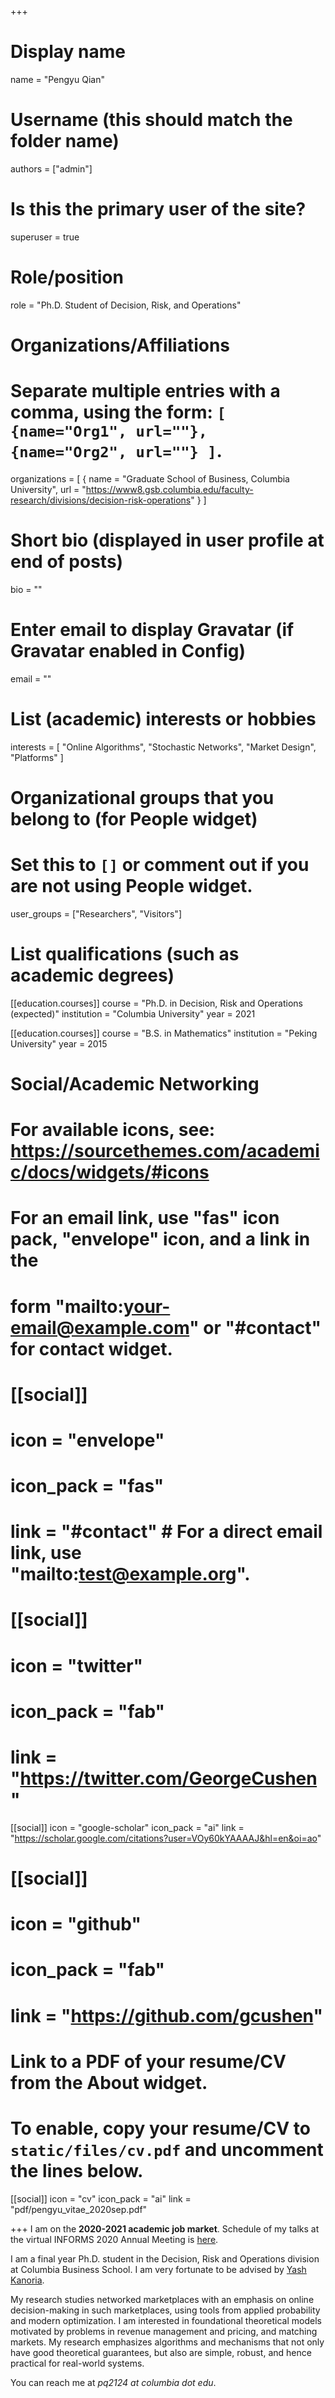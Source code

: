 +++
# Display name
name = "Pengyu Qian"

# Username (this should match the folder name)
authors = ["admin"]

# Is this the primary user of the site?
superuser = true

# Role/position
role = "Ph.D. Student of Decision, Risk, and Operations"

# Organizations/Affiliations
#   Separate multiple entries with a comma, using the form: `[ {name="Org1", url=""}, {name="Org2", url=""} ]`.
organizations = [ { name = "Graduate School of Business, Columbia University", url = "https://www8.gsb.columbia.edu/faculty-research/divisions/decision-risk-operations" } ]

# Short bio (displayed in user profile at end of posts)
bio = ""

# Enter email to display Gravatar (if Gravatar enabled in Config)
email = ""

# List (academic) interests or hobbies
interests = [
  "Online Algorithms",
  "Stochastic Networks",
  "Market Design",
  "Platforms"
]

# Organizational groups that you belong to (for People widget)
#   Set this to `[]` or comment out if you are not using People widget.
user_groups = ["Researchers", "Visitors"]

# List qualifications (such as academic degrees)
[[education.courses]]
  course = "Ph.D. in Decision, Risk and Operations (expected)"
  institution = "Columbia University"
  year = 2021

[[education.courses]]
  course = "B.S. in Mathematics"
  institution = "Peking University"
  year = 2015

# Social/Academic Networking
# For available icons, see: https://sourcethemes.com/academic/docs/widgets/#icons
#   For an email link, use "fas" icon pack, "envelope" icon, and a link in the
#   form "mailto:your-email@example.com" or "#contact" for contact widget.

# [[social]]
#  icon = "envelope"
#  icon_pack = "fas"
#  link = "#contact"  # For a direct email link, use "mailto:test@example.org".

# [[social]]
#  icon = "twitter"
#  icon_pack = "fab"
#  link = "https://twitter.com/GeorgeCushen"

 [[social]]
  icon = "google-scholar"
  icon_pack = "ai"
  link = "https://scholar.google.com/citations?user=VOy60kYAAAAJ&hl=en&oi=ao"

# [[social]]
#  icon = "github"
#  icon_pack = "fab"
#  link = "https://github.com/gcushen"

# Link to a PDF of your resume/CV from the About widget.
# To enable, copy your resume/CV to `static/files/cv.pdf` and uncomment the lines below.
  [[social]]
   icon = "cv"
   icon_pack = "ai"
   link = "pdf/pengyu_vitae_2020sep.pdf"

+++
I am on the **2020-2021 academic job market**. Schedule of my talks at the virtual INFORMS 2020 Annual Meeting is [here](https://pengyuqian.netlify.app/#talks).

I am a final year Ph.D. student in the Decision, Risk and Operations division at Columbia Business School. I am very fortunate to be advised by [Yash Kanoria](http://www.columbia.edu/~yk2577/). 

<!-- My research interest lies in the optimal control of **stochastic networks** that arise in **marketplaces**, and **market design**. -->

My research studies networked marketplaces with an emphasis on online decision-making in such marketplaces, using tools from applied probability and modern optimization. I am interested in foundational theoretical models motivated by problems in revenue management and pricing, and matching markets. My research emphasizes algorithms and mechanisms that not only have good theoretical guarantees, but also are simple, robust, and hence practical for real-world systems.

You can reach me at _pq2124 at columbia dot edu_.
